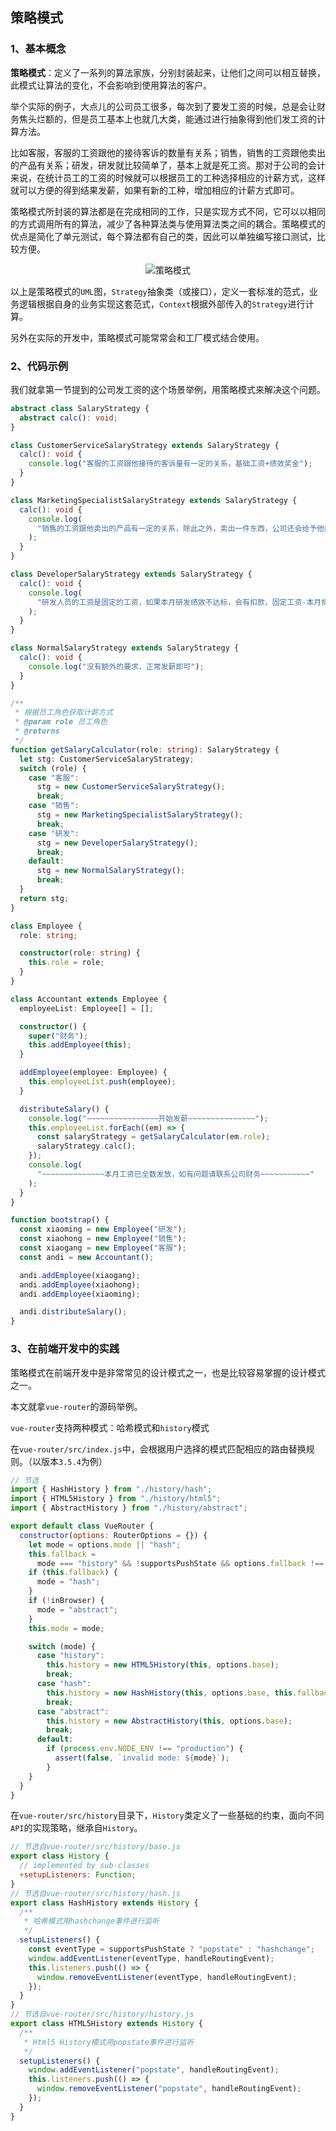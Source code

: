 ## 策略模式

### 1、基本概念

**策略模式**：定义了一系列的算法家族，分别封装起来，让他们之间可以相互替换，此模式让算法的变化，不会影响到使用算法的客户。

举个实际的例子，大点儿的公司员工很多，每次到了要发工资的时候，总是会让财务焦头烂额的，但是员工基本上也就几大类，能通过进行抽象得到他们发工资的计算方法。

比如客服，客服的工资跟他的接待客诉的数量有关系；销售，销售的工资跟他卖出的产品有关系；研发，研发就比较简单了，基本上就是死工资。那对于公司的会计来说，在统计员工的工资的时候就可以根据员工的工种选择相应的计薪方式，这样就可以方便的得到结果发薪，如果有新的工种，增加相应的计薪方式即可。

策略模式所封装的算法都是在完成相同的工作，只是实现方式不同，它可以以相同的方式调用所有的算法，减少了各种算法类与使用算法类之间的耦合。策略模式的优点是简化了单元测试，每个算法都有自己的类，因此可以单独编写接口测试，比较方便。

<div align="center">
  <img :src="$withBase('/design-pattern/strategy-pattern.png')" alt="策略模式" />
</div>

以上是策略模式的`UML`图，`Strategy`抽象类（或接口），定义一套标准的范式，业务逻辑根据自身的业务实现这套范式，`Context`根据外部传入的`Strategy`进行计算。

另外在实际的开发中，策略模式可能常常会和工厂模式结合使用。

### 2、代码示例

我们就拿第一节提到的公司发工资的这个场景举例，用策略模式来解决这个问题。

```ts
abstract class SalaryStrategy {
  abstract calc(): void;
}

class CustomerServiceSalaryStrategy extends SalaryStrategy {
  calc(): void {
    console.log("客服的工资跟他接待的客诉量有一定的关系，基础工资+绩效奖金");
  }
}

class MarketingSpecialistSalaryStrategy extends SalaryStrategy {
  calc(): void {
    console.log(
      "销售的工资跟他卖出的产品有一定的关系，除此之外，卖出一件东西，公司还会给予他额外的提成，基础工资+绩效奖金+销售提成"
    );
  }
}

class DeveloperSalaryStrategy extends SalaryStrategy {
  calc(): void {
    console.log(
      "研发人员的工资是固定的工资，如果本月研发绩效不达标，会有扣款，固定工资-本月扣款"
    );
  }
}

class NormalSalaryStrategy extends SalaryStrategy {
  calc(): void {
    console.log("没有额外的要求，正常发薪即可");
  }
}

/**
 * 根据员工角色获取计薪方式
 * @param role 员工角色
 * @returns
 */
function getSalaryCalculator(role: string): SalaryStrategy {
  let stg: CustomerServiceSalaryStrategy;
  switch (role) {
    case "客服":
      stg = new CustomerServiceSalaryStrategy();
      break;
    case "销售":
      stg = new MarketingSpecialistSalaryStrategy();
      break;
    case "研发":
      stg = new DeveloperSalaryStrategy();
      break;
    default:
      stg = new NormalSalaryStrategy();
      break;
  }
  return stg;
}

class Employee {
  role: string;

  constructor(role: string) {
    this.role = role;
  }
}

class Accountant extends Employee {
  employeeList: Employee[] = [];

  constructor() {
    super("财务");
    this.addEmployee(this);
  }

  addEmployee(employee: Employee) {
    this.employeeList.push(employee);
  }

  distributeSalary() {
    console.log("~~~~~~~~~~~~~~~~开始发薪~~~~~~~~~~~~~~~");
    this.employeeList.forEach((em) => {
      const salaryStrategy = getSalaryCalculator(em.role);
      salaryStrategy.calc();
    });
    console.log(
      "~~~~~~~~~~~~~~本月工资已全数发放，如有问题请联系公司财务~~~~~~~~~~~"
    );
  }
}

function bootstrap() {
  const xiaoming = new Employee("研发");
  const xiaohong = new Employee("销售");
  const xiaogang = new Employee("客服");
  const andi = new Accountant();

  andi.addEmployee(xiaogang);
  andi.addEmployee(xiaohong);
  andi.addEmployee(xiaoming);

  andi.distributeSalary();
}
```

### 3、在前端开发中的实践

策略模式在前端开发中是非常常见的设计模式之一，也是比较容易掌握的设计模式之一。

本文就拿`vue-router`的源码举例。

`vue-router`支持两种模式：哈希模式和`history`模式

在`vue-router/src/index.js`中，会根据用户选择的模式匹配相应的路由替换规则。（以版本`3.5.4`为例）

```js
// 节选
import { HashHistory } from "./history/hash";
import { HTML5History } from "./history/html5";
import { AbstractHistory } from "./history/abstract";

export default class VueRouter {
  constructor(options: RouterOptions = {}) {
    let mode = options.mode || "hash";
    this.fallback =
      mode === "history" && !supportsPushState && options.fallback !== false;
    if (this.fallback) {
      mode = "hash";
    }
    if (!inBrowser) {
      mode = "abstract";
    }
    this.mode = mode;

    switch (mode) {
      case "history":
        this.history = new HTML5History(this, options.base);
        break;
      case "hash":
        this.history = new HashHistory(this, options.base, this.fallback);
        break;
      case "abstract":
        this.history = new AbstractHistory(this, options.base);
        break;
      default:
        if (process.env.NODE_ENV !== "production") {
          assert(false, `invalid mode: ${mode}`);
        }
    }
  }
}
```

在`vue-router/src/history`目录下，`History`类定义了一些基础的约束，面向不同`API`的实现策略，继承自`History`。

```js
// 节选自vue-router/src/history/base.js
export class History {
  // implemented by sub-classes
  +setupListeners: Function;
}
// 节选自vue-router/src/history/hash.js
export class HashHistory extends History {
  /**
   * 哈希模式用hashchange事件进行监听
   */
  setupListeners() {
    const eventType = supportsPushState ? "popstate" : "hashchange";
    window.addEventListener(eventType, handleRoutingEvent);
    this.listeners.push(() => {
      window.removeEventListener(eventType, handleRoutingEvent);
    });
  }
}
// 节选自vue-router/src/history/history.js
export class HTML5History extends History {
  /**
   * Html5 History模式用popstate事件进行监听
   */
  setupListeners() {
    window.addEventListener("popstate", handleRoutingEvent);
    this.listeners.push(() => {
      window.removeEventListener("popstate", handleRoutingEvent);
    });
  }
}
```

